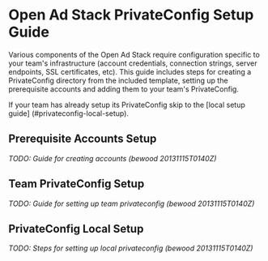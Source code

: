 Open Ad Stack PrivateConfig Setup Guide
=======================================
Various components of the Open Ad Stack require configuration specific to your team's infrastructure (account credentials, connection strings, server endpoints, SSL certificates, etc).
This guide includes steps for creating a PrivateConfig directory from the included template, setting up the prerequisite accounts and adding them to your team's PrivateConfig.

If your team has already setup its PrivateConfig skip to the [local setup guide] (#privateconfig-local-setup).

Prerequisite Accounts Setup
---------------------------
*TODO: Guide for creating accounts (bewood 20131115T0140Z)*

Team PrivateConfig Setup
------------------------
*TODO: Guide for setting up team privateconfig (bewood 20131115T0140Z)*

PrivateConfig Local Setup
-------------------------
*TODO: Steps for setting up local privateconfig (bewood 20131115T0140Z)*
